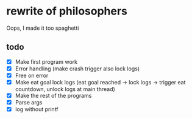 # rewrite of philosophers
Oops, I made it too spaghetti

## todo
 - [X] Make first program work
 - [X] Error handling (make crash trigger also lock logs)
 - [X] Free on error
 - [X] Make eat goal lock logs (eat goal reached -> lock logs -> trigger eat countdown, unlock logs at main thread)
 - [X] Make the rest of the programs
 - [X] Parse args
 - [X] log without printf
